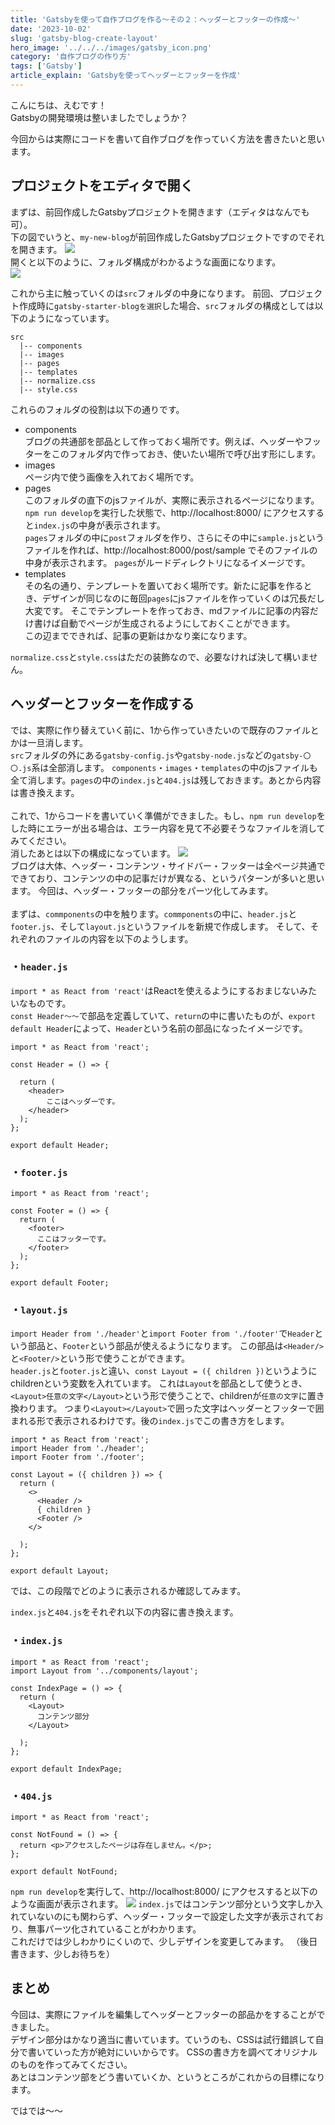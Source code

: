 ```yaml
---
title: 'Gatsbyを使って自作ブログを作る〜その２：ヘッダーとフッターの作成〜'
date: '2023-10-02'
slug: 'gatsby-blog-create-layout'
hero_image: '../../../images/gatsby_icon.png'
category: '自作ブログの作り方'
tags: ['Gatsby']
article_explain: 'Gatsbyを使ってヘッダーとフッターを作成'
---
```


こんにちは、えむです！<br>
Gatsbyの開発環境は整いましたでしょうか？

今回からは実際にコードを書いて自作ブログを作っていく方法を書きたいと思います。

## プロジェクトをエディタで開く
まずは、前回作成したGatsbyプロジェクトを開きます（エディタはなんでも可）。<br>
下の図でいうと、`my-new-blog`が前回作成したGatsbyプロジェクトですのでそれを開きます。
![](../../../images/2023/10月/2日/open-gatsby-project.png)
<br>
開くと以下のように、フォルダ構成がわかるような画面になります。<br>
![](../../../images/2023/10月/2日/GatsbyOnVSCode.png)

これから主に触っていくのは`src`フォルダの中身になります。
前回、プロジェクト作成時に`gatsby-starter-blogを選択`した場合、`src`フォルダの構成としては以下のようになっています。
```
src
  |-- components
  |-- images
  |-- pages
  |-- templates
  |-- normalize.css
  |-- style.css
```
これらのフォルダの役割は以下の通りです。<br>
* components<br>
  ブログの共通部を部品として作っておく場所です。例えば、ヘッダーやフッターをこのフォルダ内で作っておき、使いたい場所で呼び出す形にします。<br>
* images<br>
  ページ内で使う画像を入れておく場所です。<br>
* pages<br>
  このフォルダの直下のjsファイルが、実際に表示されるページになります。`npm run develop`を実行した状態で、http://localhost:8000/ にアクセスすると`index.js`の中身が表示されます。<br>
  `pages`フォルダの中に`post`フォルダを作り、さらにその中に`sample.js`というファイルを作れば、http://localhost:8000/post/sample でそのファイルの中身が表示されます。
  `pages`がルードディレクトリになるイメージです。
* templates<br>
  その名の通り、テンプレートを置いておく場所です。新たに記事を作るとき、デザインが同じなのに毎回`pages`にjsファイルを作っていくのは冗長だし大変です。
  そこでテンプレートを作っておき、mdファイルに記事の内容だけ書けば自動でページが生成されるようにしておくことができます。<br>この辺までできれば、記事の更新はかなり楽になります。<br>

`normalize.css`と`style.css`はただの装飾なので、必要なければ決して構いません。
## ヘッダーとフッターを作成する
では、実際に作り替えていく前に、1から作っていきたいので既存のファイルとかは一旦消します。<br>
`src`フォルダの外にある`gatsby-config.js`や`gatsby-node.js`などの`gatsby-〇〇.js`系は全部消します。
`components`・`images`・`templates`の中のjsファイルも全て消します。`pages`の中の`index.js`と`404.js`は残しておきます。あとから内容は書き換えます。<br>
<br>
これで、1からコードを書いていく準備ができました。もし、`npm run develop`をした時にエラーが出る場合は、エラー内容を見て不必要そうなファイルを消してみてください。<br>
消したあとは以下の構成になっています。
![](../../../images/2023/10月/2日/afterDelete.png)
<br>
ブログは大体、ヘッダー・コンテンツ・サイドバー・フッターは全ページ共通でできており、コンテンツの中の記事だけが異なる、というパターンが多いと思います。
今回は、ヘッダー・フッターの部分をパーツ化してみます。<br>
<br>
まずは、`commponents`の中を触ります。`commponents`の中に、`header.js`と`footer.js`、そして`layout.js`というファイルを新規で作成します。
そして、それぞれのファイルの内容を以下のようします。<br>
### ・`header.js`<br>
  `import * as React from 'react'`はReactを使えるようにするおまじないみたいなものです。<br>
  `const Header〜〜`で部品を定義していて、`return`の中に書いたものが、`export default Header`によって、`Header`という名前の部品になったイメージです。
```
import * as React from 'react';

const Header = () => {

  return (
    <header>
        ここはヘッダーです。
    </header>
  );
};

export default Header;
```
### ・`footer.js`
```
import * as React from 'react';

const Footer = () => {
  return (
    <footer>
      ここはフッターです。
    </footer>
  );
};

export default Footer;
```
### ・`layout.js`<br>
`import Header from './header'`と`import Footer from './footer'`で`Header`という部品と、`Footer`という部品が使えるようになります。
この部品は`<Header/>`と`<Footer/>`という形で使うことができます。<br>
`header.js`と`footer.js`と違い、`const Layout = ({ children })`というようにchildrenという変数を入れています。 
これは`Layout`を部品として使うとき、`<Layout>任意の文字</Layout>`という形で使うことで、childrenが`任意の文字`に置き換わります。
つまり`<Layout></Layout>`で囲った文字はヘッダーとフッターで囲まれる形で表示されるわけです。後の`index.js`でこの書き方をします。<br>

```
import * as React from 'react';
import Header from './header';
import Footer from './footer';

const Layout = ({ children }) => {
  return (
    <>
      <Header />
      { children }
      <Footer />
    </>

  );
};

export default Layout;
```


では、この段階でどのように表示されるか確認してみます。

`index.js`と`404.js`をそれぞれ以下の内容に書き換えます。<br>

### ・`index.js`<br>
```
import * as React from 'react';
import Layout from '../components/layout';

const IndexPage = () => {
  return (
    <Layout>
      コンテンツ部分
    </Layout>
    
  );
};

export default IndexPage;
```
### ・`404.js`<br>
```
import * as React from 'react';

const NotFound = () => {
  return <p>アクセスしたページは存在しません。</p>;
};

export default NotFound;
```

`npm run develop`を実行して、http://localhost:8000/ にアクセスすると以下のような画面が表示されます。
![](../../../images/2023/10月/2日/layoutwithoutcss.png)
`index.js`ではコンテンツ部分という文字しか入れていないのにも関わらず、ヘッダー・フッターで設定した文字が表示されており、無事パーツ化されていることがわかります。<br>
これだけでは少しわかりにくいので、少しデザインを変更してみます。
（後日書きます、少しお待ちを）

## まとめ
今回は、実際にファイルを編集してヘッダーとフッターの部品かをすることができました。<br>
デザイン部分はかなり適当に書いています。ていうのも、CSSは試行錯誤して自分で書いていった方が絶対にいいからです。
CSSの書き方を調べてオリジナルのものを作ってみてください。<br>
あとはコンテンツ部をどう書いていくか、というところがこれからの目標になります。<br>

ではでは〜〜
